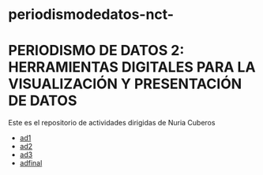 # periodismodedatos-nct-
# PERIODISMO DE DATOS 2: HERRAMIENTAS DIGITALES PARA LA VISUALIZACIÓN Y PRESENTACIÓN DE DATOS 
Este es el repositorio de actividades dirigidas de Nuria Cuberos 
- [ad1](https://nebrijas.github.io/periodismodedatos-nct-/ad1.html)
- [ad2](https://nebrijas.github.io/periodismodedatos-nct-/ad2.html)
- [ad3](https://nebrijas.github.io/periodismodedatos-nct-/api-covi19-pandas.html)
- [adfinal]()
